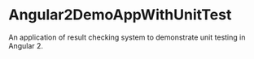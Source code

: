 # Angular2DemoAppWithUnitTest
An application of result checking system to demonstrate unit testing in Angular 2.
